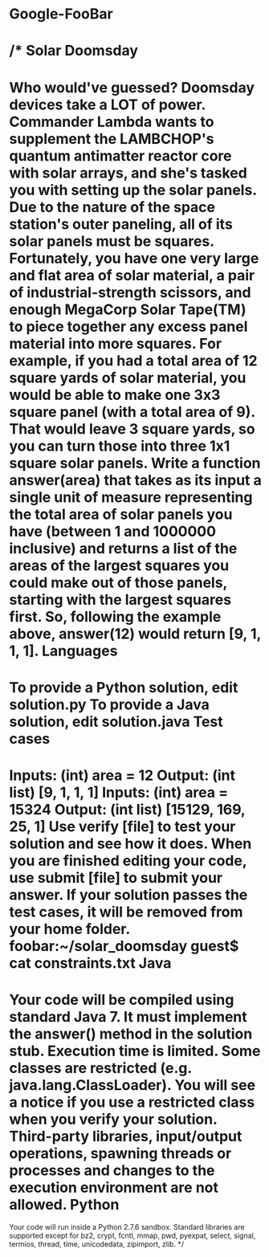 # Google-FooBar
/*
Solar Doomsday
==============
Who would've guessed? Doomsday devices take a LOT of power. Commander Lambda wants to supplement the LAMBCHOP's quantum 
antimatter reactor core with solar arrays, and she's tasked you with setting up the solar panels. 
Due to the nature of the space station's outer paneling, all of its solar panels must be squares. Fortunately, you have 
one very large and flat area of solar material, a pair of industrial-strength scissors, and enough MegaCorp Solar Tape(TM) 
to piece together any excess panel material into more squares. For example, if you had a total area of 12 square yards of 
solar material, you would be able to make one 3x3 square panel (with a total area of 9). That would leave 3 square yards, 
so you can turn those into three 1x1 square solar panels.
Write a function answer(area) that takes as its input a single unit of measure representing the total area of solar panels 
you have (between 1 and 1000000 inclusive) and returns a list of the areas of the largest squares you could make out of 
those panels, starting with the largest squares first. So, following the example above, answer(12) would return [9, 1, 1, 1].
Languages
=========
To provide a Python solution, edit solution.py
To provide a Java solution, edit solution.java
Test cases
==========
Inputs:
    (int) area = 12
Output:
    (int list) [9, 1, 1, 1]
Inputs:
    (int) area = 15324
Output:
    (int list) [15129, 169, 25, 1]
Use verify [file] to test your solution and see how it does. When you are finished editing your code, use submit [file] to submit your answer. If your solution passes the test cases, it will be removed from your home folder.
foobar:~/solar_doomsday guest$ cat constraints.txt
Java
====
Your code will be compiled using standard Java 7. It must implement the answer() method in the solution stub.
Execution time is limited. Some classes are restricted (e.g. java.lang.ClassLoader). You will see a notice if you use a restricted class when you verify your solution.
Third-party libraries, input/output operations, spawning threads or processes and changes to the execution environment are not allowed.
Python
======
Your code will run inside a Python 2.7.6 sandbox.
Standard libraries are supported except for bz2, crypt, fcntl, mmap, pwd, pyexpat, select, signal, termios, thread, time, unicodedata, zipimport, zlib.
*/
